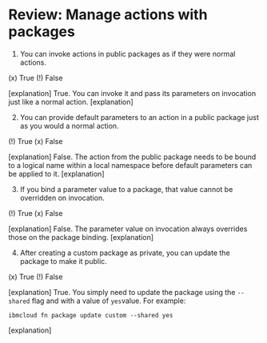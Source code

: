 <!--
#
# Licensed to the Apache Software Foundation (ASF) under one or more
# contributor license agreements.  See the NOTICE file distributed with
# this work for additional information regarding copyright ownership.
# The ASF licenses this file to You under the Apache License, Version 2.0
# (the "License"); you may not use this file except in compliance with
# the License.  You may obtain a copy of the License at
#
#     http://www.apache.org/licenses/LICENSE-2.0
#
# Unless required by applicable law or agreed to in writing, software
# distributed under the License is distributed on an "AS IS" BASIS,
# WITHOUT WARRANTIES OR CONDITIONS OF ANY KIND, either express or implied.
# See the License for the specific language governing permissions and
# limitations under the License.
#
-->

# Review: Manage actions with packages

1. You can invoke actions in public packages as if they were normal actions.

(x) True
(!) False

[explanation]
True. You can invoke it and pass its parameters on invocation just like a normal action.
[explanation]

2. You can provide default parameters to an action in a public package just as you would a normal action.

(!) True
(x) False

[explanation]
False. The action from the public package needs to be bound to a logical name within a local namespace before default parameters can be applied to it.
[explanation]

3. If you bind a parameter value to a package, that value cannot be overridden on invocation.

(!) True
(x) False

[explanation]
False. The parameter value on invocation always overrides those on the package binding.
[explanation]

4. After creating a custom package as private, you can update the package to make it public.

(x) True
(!) False

[explanation]
True. You simply need to update the package using the <code>--shared</code> flag and with a value of <code>yes</code>value.
For example:
<p><code>ibmcloud fn package update custom --shared yes</code></p>
[explanation]
